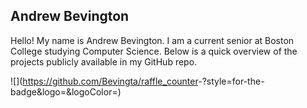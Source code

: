 ## Andrew Bevington

Hello! My name is Andrew Bevington. I am a current senior at Boston College studying Computer Science. Below is a quick overview of the projects publicly available in my GitHub repo. 

![<Badge Raffle Counter>](https://github.com/Bevingta/raffle_counter<Badge Raffle Counter>-<Background Blue>?style=for-the-badge&logo=<Icon probot>&logoColor=<Logo White>)

<!--
**Bevingta/Bevingta** is a ✨ _special_ ✨ repository because its `README.md` (this file) appears on your GitHub profile.

Here are some ideas to get you started:

- 🔭 I’m currently working on ...
- 🌱 I’m currently learning ...
- 👯 I’m looking to collaborate on ...
- 🤔 I’m looking for help with ...
- 💬 Ask me about ...
- 📫 How to reach me: ...
- 😄 Pronouns: ...
- ⚡ Fun fact: ...
-->
